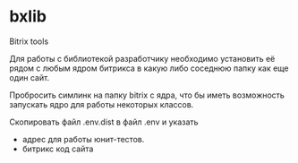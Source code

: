 # bxlib
Bitrix tools

Для работы с библиотекой разработчику необходимо установить её рядом с любым ядром битрикса в какую либо соседнюю папку как еще один сайт.

Пробросить симлинк на папку bitrix с ядра, что бы иметь возможность запускать ядро для работы некоторых классов.

Скопировать файл .env.dist в файл .env и указать 
* адрес для работы юнит-тестов.
* битрикс код сайта
